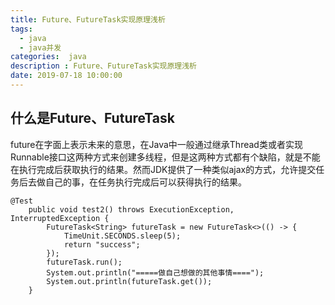```yaml
---
title: Future、FutureTask实现原理浅析
tags:
  - java
  - java并发
categories:  java
description : Future、FutureTask实现原理浅析
date: 2019-07-18 10:00:00
---
```

## 什么是Future、FutureTask
future在字面上表示未来的意思，在Java中一般通过继承Thread类或者实现Runnable接口这两种方式来创建多线程，但是这两种方式都有个缺陷，就是不能在执行完成后获取执行的结果。然而JDK提供了一种类似ajax的方式，允许提交任务后去做自己的事，在任务执行完成后可以获得执行的结果。
```
@Test
    public void test2() throws ExecutionException, InterruptedException {
        FutureTask<String> futureTask = new FutureTask<>(() -> {
            TimeUnit.SECONDS.sleep(5);
            return "success";
        });
        futureTask.run();
        System.out.println("=====做自己想做的其他事情====");
        System.out.println(futureTask.get());
    }
```